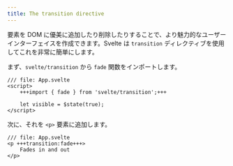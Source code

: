 ```yaml
---
title: The transition directive
---
```


要素を DOM に優美に追加したり削除したりすることで、より魅力的なユーザーインターフェイスを作成できます。Svelte は `transition` ディレクティブを使用してこれを非常に簡単にします。

まず、`svelte/transition` から `fade` 関数をインポートします。

```svelte
/// file: App.svelte
<script>
	+++import { fade } from 'svelte/transition';+++

	let visible = $state(true);
</script>
```

次に、それを `<p>` 要素に追加します。

```svelte
/// file: App.svelte
<p +++transition:fade+++>
	Fades in and out
</p>
```
